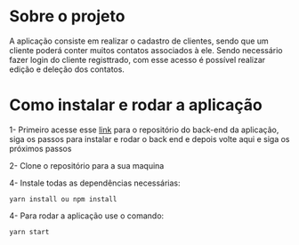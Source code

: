 # Sobre o projeto

A aplicação consiste em realizar o cadastro de clientes, sendo que um cliente poderá conter muitos contatos associados à ele. Sendo necessário fazer login do cliente registtrado, com esse acesso é possível realizar edição e deleção dos contatos.

# Como instalar e rodar a aplicação

1- Primeiro acesse esse [link](https://github.com/brenofigueiredoo/Desafio-3-BackEnd) para o repositório do back-end da aplicação, siga os passos para instalar e rodar o back end e depois volte aqui e siga os próximos passos  

2- Clone o repositório para a sua maquina

4- Instale todas as dependências necessárias:
```
yarn install ou npm install
```

4- Para rodar a aplicação use o comando:
```
yarn start
```
